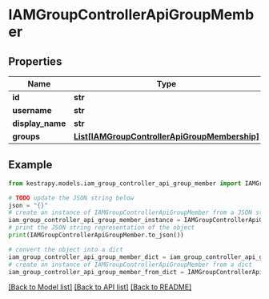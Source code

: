 # IAMGroupControllerApiGroupMember


## Properties

Name | Type | Description | Notes
------------ | ------------- | ------------- | -------------
**id** | **str** |  | 
**username** | **str** |  | 
**display_name** | **str** |  | 
**groups** | [**List[IAMGroupControllerApiGroupMembership]**](IAMGroupControllerApiGroupMembership.md) |  | 

## Example

```python
from kestrapy.models.iam_group_controller_api_group_member import IAMGroupControllerApiGroupMember

# TODO update the JSON string below
json = "{}"
# create an instance of IAMGroupControllerApiGroupMember from a JSON string
iam_group_controller_api_group_member_instance = IAMGroupControllerApiGroupMember.from_json(json)
# print the JSON string representation of the object
print(IAMGroupControllerApiGroupMember.to_json())

# convert the object into a dict
iam_group_controller_api_group_member_dict = iam_group_controller_api_group_member_instance.to_dict()
# create an instance of IAMGroupControllerApiGroupMember from a dict
iam_group_controller_api_group_member_from_dict = IAMGroupControllerApiGroupMember.from_dict(iam_group_controller_api_group_member_dict)
```
[[Back to Model list]](../README.md#documentation-for-models) [[Back to API list]](../README.md#documentation-for-api-endpoints) [[Back to README]](../README.md)


